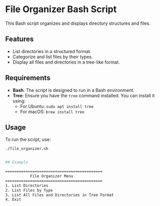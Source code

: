 # File Organizer Bash Script

This Bash script organizes and displays directory structures and files.

## Features
- List directories in a structured format.
- Categorize and list files by their types.
- Display all files and directories in a tree-like format.

## Requirements
- **Bash**: The script is designed to run in a Bash environment.
- **Tree**: Ensure you have the `tree` command installed. You can install it using:
  - For Ubuntu: `sudo apt install tree`
  - For macOS: `brew install tree`

## Usage
To run the script, use:
```bash
./file_organizer.sh


## Example

===========================================
           File Organizer Menu            
===========================================
1. List Directories
2. List Files by Type
3. List All Files and Directories in Tree Format
4. Exit


